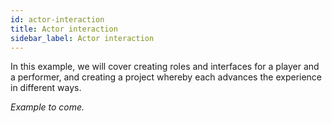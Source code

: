 ```yaml
---
id: actor-interaction
title: Actor interaction
sidebar_label: Actor interaction
---
```


In this example, we will cover creating roles and interfaces for a player and a performer, and creating a project whereby each advances the experience in different ways. 

*Example to come.*

